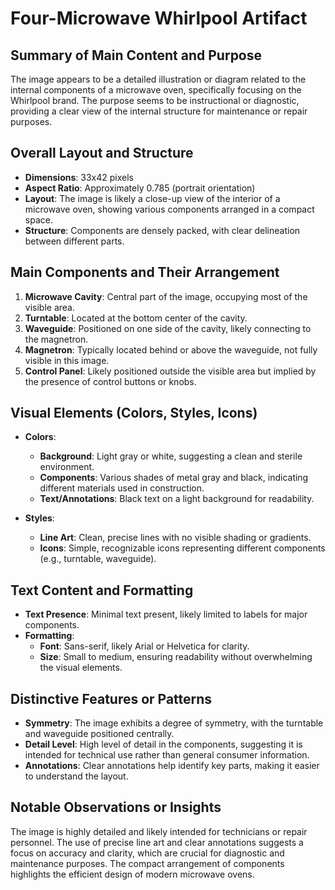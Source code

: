 # Four-Microwave Whirlpool Artifact

## Summary of Main Content and Purpose

The image appears to be a detailed illustration or diagram related to the internal components of a microwave oven, specifically focusing on the Whirlpool brand. The purpose seems to be instructional or diagnostic, providing a clear view of the internal structure for maintenance or repair purposes.

## Overall Layout and Structure

- **Dimensions**: 33x42 pixels
- **Aspect Ratio**: Approximately 0.785 (portrait orientation)
- **Layout**: The image is likely a close-up view of the interior of a microwave oven, showing various components arranged in a compact space.
- **Structure**: Components are densely packed, with clear delineation between different parts.

## Main Components and Their Arrangement

1. **Microwave Cavity**: Central part of the image, occupying most of the visible area.
2. **Turntable**: Located at the bottom center of the cavity.
3. **Waveguide**: Positioned on one side of the cavity, likely connecting to the magnetron.
4. **Magnetron**: Typically located behind or above the waveguide, not fully visible in this image.
5. **Control Panel**: Likely positioned outside the visible area but implied by the presence of control buttons or knobs.

## Visual Elements (Colors, Styles, Icons)

- **Colors**:
  - **Background**: Light gray or white, suggesting a clean and sterile environment.
  - **Components**: Various shades of metal gray and black, indicating different materials used in construction.
  - **Text/Annotations**: Black text on a light background for readability.

- **Styles**:
  - **Line Art**: Clean, precise lines with no visible shading or gradients.
  - **Icons**: Simple, recognizable icons representing different components (e.g., turntable, waveguide).

## Text Content and Formatting

- **Text Presence**: Minimal text present, likely limited to labels for major components.
- **Formatting**:
  - **Font**: Sans-serif, likely Arial or Helvetica for clarity.
  - **Size**: Small to medium, ensuring readability without overwhelming the visual elements.

## Distinctive Features or Patterns

- **Symmetry**: The image exhibits a degree of symmetry, with the turntable and waveguide positioned centrally.
- **Detail Level**: High level of detail in the components, suggesting it is intended for technical use rather than general consumer information.
- **Annotations**: Clear annotations help identify key parts, making it easier to understand the layout.

## Notable Observations or Insights

The image is highly detailed and likely intended for technicians or repair personnel. The use of precise line art and clear annotations suggests a focus on accuracy and clarity, which are crucial for diagnostic and maintenance purposes. The compact arrangement of components highlights the efficient design of modern microwave ovens.